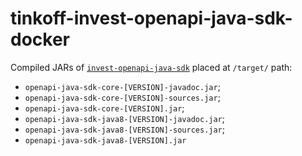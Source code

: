 # tinkoff-invest-openapi-java-sdk-docker

Compiled JARs of [`invest-openapi-java-sdk`](https://github.com/TinkoffCreditSystems/invest-openapi-java-sdk) placed at `/target/` path:
* `openapi-java-sdk-core-[VERSION]-javadoc.jar`;
* `openapi-java-sdk-core-[VERSION]-sources.jar`;
* `openapi-java-sdk-core-[VERSION].jar`;
* `openapi-java-sdk-java8-[VERSION]-javadoc.jar`;
* `openapi-java-sdk-java8-[VERSION]-sources.jar`;
* `openapi-java-sdk-java8-[VERSION].jar`
